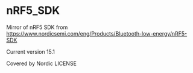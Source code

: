 # nRF5_SDK
Mirror of nRF5 SDK from https://www.nordicsemi.com/eng/Products/Bluetooth-low-energy/nRF5-SDK

Current version 15.1

Covered by Nordic LICENSE
